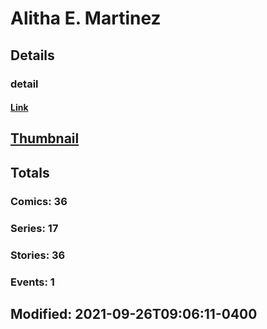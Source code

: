 # Alitha E. Martinez 
## Details
### detail
#### [Link](http://marvel.com/comics/creators/13254/alitha_e_martinez?utm_campaign=apiRef&utm_source=225578a89fc76f3d20fbffda5d17a88d)
## [Thumbnail](http://i.annihil.us/u/prod/marvel/i/mg/b/40/image_not_available.jpg)
## Totals
### Comics: 36
### Series: 17
### Stories: 36
### Events: 1
## Modified: 2021-09-26T09:06:11-0400